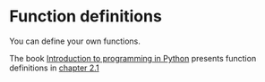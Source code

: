 # Function definitions

You can define your own functions.

The book
[Introduction to programming in Python](https://introcs.cs.princeton.edu/python/)
presents function definitions in [chapter 2.1](https://introcs.cs.princeton.edu/python/21function/.)
